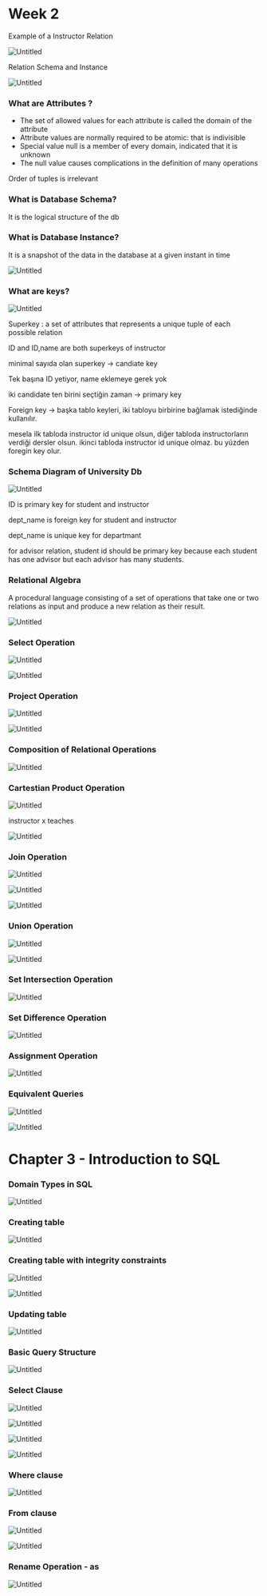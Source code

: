 # Week 2

Example of a Instructor Relation

![Untitled](Week%202%2033f761dbfe874e42b5d8866a3fd680af/Untitled.png)

Relation Schema and Instance

![Untitled](Week%202%2033f761dbfe874e42b5d8866a3fd680af/Untitled%201.png)

### What are Attributes ?

- The set of allowed values for each attribute is called the domain of the attribute
- Attribute values are normally required to be atomic: that is indivisible
- Special value null is a member of every domain, indicated that it is unknown
- The null value causes complications in the definition of many operations

Order of tuples is irrelevant

### What is Database Schema?

It is the logical structure of the db

### What is Database Instance?

It is a snapshot of the data in the database at a given instant in time

![Untitled](Week%202%2033f761dbfe874e42b5d8866a3fd680af/Untitled%202.png)

### What are keys?

![Untitled](Week%202%2033f761dbfe874e42b5d8866a3fd680af/Untitled%203.png)

Superkey : a set of attributes that represents a unique tuple of each possible relation

ID and ID,name are both superkeys of instructor

minimal sayıda olan superkey → candiate key

Tek başına ID yetiyor, name eklemeye gerek yok

iki candidate ten birini seçtiğin zaman → primary key

Foreign key → başka tablo keyleri, iki tabloyu birbirine bağlamak istediğinde kullanılır.

mesela ilk tabloda instructor id unique olsun, diğer tabloda instructorların verdiği dersler olsun. ikinci tabloda instructor id unique olmaz. bu yüzden foregin key olur.

### Schema Diagram of University Db

![Untitled](Week%202%2033f761dbfe874e42b5d8866a3fd680af/Untitled%204.png)

ID is primary key for student and instructor

dept_name is foreign key for student and instructor

dept_name is unique key for departmant

for advisor relation, student id should be primary key because each student has one advisor but each advisor has many students.

### Relational Algebra

A procedural language consisting of a set of operations that take one or two relations as input and produce a new relation as their result.

![Untitled](Week%202%2033f761dbfe874e42b5d8866a3fd680af/Untitled%205.png)

### Select Operation

![Untitled](Week%202%2033f761dbfe874e42b5d8866a3fd680af/Untitled%206.png)

![Untitled](Week%202%2033f761dbfe874e42b5d8866a3fd680af/Untitled%207.png)

### Project Operation

![Untitled](Week%202%2033f761dbfe874e42b5d8866a3fd680af/Untitled%208.png)

![Untitled](Week%202%2033f761dbfe874e42b5d8866a3fd680af/Untitled%209.png)

### Composition of Relational Operations

![Untitled](Week%202%2033f761dbfe874e42b5d8866a3fd680af/Untitled%2010.png)

### Cartestian Product Operation

![Untitled](Week%202%2033f761dbfe874e42b5d8866a3fd680af/Untitled%2011.png)

instructor x teaches 

![Untitled](Week%202%2033f761dbfe874e42b5d8866a3fd680af/Untitled%2012.png)

### Join Operation

![Untitled](Week%202%2033f761dbfe874e42b5d8866a3fd680af/Untitled%2013.png)

![Untitled](Week%202%2033f761dbfe874e42b5d8866a3fd680af/Untitled%2014.png)

![Untitled](Week%202%2033f761dbfe874e42b5d8866a3fd680af/Untitled%2015.png)

### Union Operation

![Untitled](Week%202%2033f761dbfe874e42b5d8866a3fd680af/Untitled%2016.png)

![Untitled](Week%202%2033f761dbfe874e42b5d8866a3fd680af/Untitled%2017.png)

### Set Intersection Operation

![Untitled](Week%202%2033f761dbfe874e42b5d8866a3fd680af/Untitled%2018.png)

### Set Difference Operation

![Untitled](Week%202%2033f761dbfe874e42b5d8866a3fd680af/Untitled%2019.png)

### Assignment Operation

![Untitled](Week%202%2033f761dbfe874e42b5d8866a3fd680af/Untitled%2020.png)

### Equivalent Queries

![Untitled](Week%202%2033f761dbfe874e42b5d8866a3fd680af/Untitled%2021.png)

![Untitled](Week%202%2033f761dbfe874e42b5d8866a3fd680af/Untitled%2022.png)

# Chapter 3 - Introduction to SQL

### Domain Types in SQL

![Untitled](Week%202%2033f761dbfe874e42b5d8866a3fd680af/Untitled%2023.png)

### Creating table

![Untitled](Week%202%2033f761dbfe874e42b5d8866a3fd680af/Untitled%2024.png)

### Creating table with integrity constraints

![Untitled](Week%202%2033f761dbfe874e42b5d8866a3fd680af/Untitled%2025.png)

![Untitled](Week%202%2033f761dbfe874e42b5d8866a3fd680af/Untitled%2026.png)

### Updating table

![Untitled](Week%202%2033f761dbfe874e42b5d8866a3fd680af/Untitled%2027.png)

### Basic Query Structure

![Untitled](Week%202%2033f761dbfe874e42b5d8866a3fd680af/Untitled%2028.png)

### Select Clause

![Untitled](Week%202%2033f761dbfe874e42b5d8866a3fd680af/Untitled%2029.png)

![Untitled](Week%202%2033f761dbfe874e42b5d8866a3fd680af/Untitled%2030.png)

![Untitled](Week%202%2033f761dbfe874e42b5d8866a3fd680af/Untitled%2031.png)

![Untitled](Week%202%2033f761dbfe874e42b5d8866a3fd680af/Untitled%2032.png)

### Where clause

![Untitled](Week%202%2033f761dbfe874e42b5d8866a3fd680af/Untitled%2033.png)

### From clause

![Untitled](Week%202%2033f761dbfe874e42b5d8866a3fd680af/Untitled%2034.png)

![Untitled](Week%202%2033f761dbfe874e42b5d8866a3fd680af/Untitled%2035.png)

### Rename Operation - as

![Untitled](Week%202%2033f761dbfe874e42b5d8866a3fd680af/Untitled%2036.png)